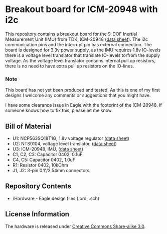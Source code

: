 # Breakout board for ICM-20948 with i2c

This repository contains a breakout board for the 9-DOF Inertial Measurement Unit (IMU) from TDK, ICM-20948 ([data sheet](https://www.invensense.com/wp-content/uploads/2016/06/DS-000189-ICM-20948-v1.3.pdf)). The i2c communication pins and the interrupt pin has external connection. The board is designed for 3.3v power supply, as the IMU requires 1.8v IO-levels there is a voltage level translator that translate IO-levels to/from the supply voltage. As the voltage level translator contains internal pull up resistors, there is no need to have extra pull up resistors on the IO-lines.

### Note
This board has not yet been produced and tested. As this is one of my first designs I welcome any comments or suggestions that you might have.

I have some clearance issue in Eagle with the footprint of the ICM-20948. If someone knows how to fix this, please let me know.

## Bill of Material

- U1: NCP563SQ18T1G, 1.8v voltage regulator ([data sheet](https://www.onsemi.com/pub/Collateral/NCP562-D.PDF))
- U2: NTS0104, voltage level translator, ([data sheet](https://www.nxp.com/docs/en/data-sheet/NTS0104.pdf))
- U3: ICM-20948, IMU, ([data sheet](http://www.invensense.com/wp-content/uploads/2016/06/DS-000189-ICM-20948-v1.3.pdf))
- C1, C2, C3: Capacitor 0402, 0.1uF
- C4, C5: Capacitor 0402, 1.0uF
- R1: Resistor 0402, 10kOhm
- J1, J2: 3-pin 0.1'/2.54mm connectors

## Repository Contents
- /Hardware - Eagle design files (.brd, .sch)

## License Information
The hardware is released under [Creative Commons Share-alike 3.0](http://creativecommons.org/licenses/by-sa/3.0/).  
